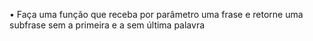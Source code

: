 • Faça uma função que receba por parâmetro uma frase e retorne
uma subfrase sem a primeira e a sem última palavra